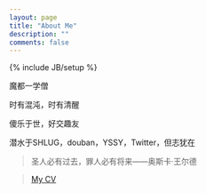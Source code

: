 ```yaml
---
layout: page
title: "About Me"
description: ""
comments: false
---
```

{% include JB/setup %}

魔都一学僧

时有混沌，时有清醒

傻乐于世，好交趣友

潜水于SHLUG，douban，YSSY，Twitter，但志犹在

> 圣人必有过去，罪人必有将来——奥斯卡·王尔德 

> [My CV](WangHao_CV.pdf)


